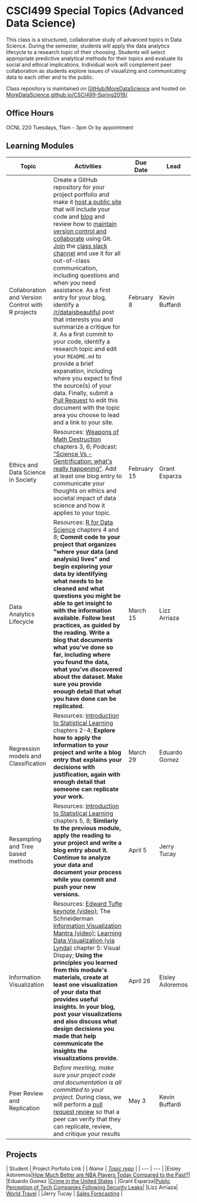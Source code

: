 # CSCI499 Special Topics (Advanced Data Science)

This class is a structured, collaborative study of advanced topics in Data Science. During the semester, students will apply the data analytics lifecycle to a research topic of their choosing. Students will select appropriate predictive analytical methods for their topics and evaluate its social and ethical implications. Individual work will complement peer collaboration as students explore issues of visualizing and communicating data to each other and to the public.

Class repository is maintained on [GitHub/MoreDataScience](https://github.com/MoreDataScience/CSCI499-Spring2019) and hosted on [MoreDataScience.github.io/CSCI499-Spring2019/](https://moredatascience.github.io/CSCI499-Spring2019/).

## Office Hours

OCNL 220 Tuesdays, 11am - 3pm
Or by appointment


## Learning Modules

| Topic | Activities | Due Date | Lead |
| --- | --- | --- | --- |
| Collaboration and Version Control with R projects | Create a GitHub repository for your project portfolio and make it [host a public site](https://pages.github.com/) that will include your code and [blog](https://bookdown.org/yihui/blogdown/) and review how to [maintain version control and collaborate](https://learngitbranching.js.org/) using Git. [Join](https://join.slack.com/t/moredatascience/shared_invite/enQtNTM2NjAzNDc4NzExLThhZmEzOTRjNjZkYjZmNmIxYmEwOWQ0Njg5Y2JiNWU2ODA5NGZiOTY0YzQwM2I4NDM2ZmY2MjA2ZTllODIzZTc) the [class slack channel](https://moredatascience.slack.com/) and use it for all out-of-class communication, including questions and when you need assistance. As a first entry for your blog, identify a [/r/dataisbeautiful](https://www.reddit.com/r/dataisbeautiful/) post that interests you and summarize a critique for it. As a first commit to your code, identify a research topic and edit your `README.md` to provide a brief expanation, including where you expect to find the source(s) of your data. Finally, submit a [Pull Request](https://help.github.com/articles/creating-a-pull-request/) to edit this document with the topic area you choose to lead and a link to your site. | February 8 | Kevin Buffardi |
| Ethics and Data Science in Society | Resources: [Weapons of Math Destruction](https://chico-primo.hosted.exlibrisgroup.com/primo-explore/fulldisplay?docid=01CALS_ALMA71420504090002901&context=L&vid=01CALS_CHI&lang=en_US&search_scope=Everything&adaptor=Local%20Search%20Engine&isFrbr=true&tab=everything&query=any,contains,weapons%20of%20math%20destruction&sortby=rank&mode=Basic) chapters 3, 6; Podcast: ["Science Vs - Gentrification: what's really happening"](https://www.gimletmedia.com/science-vs/gentrification-whats-really-happening). Add at least one blog entry to communicate your thoughts on ethics and societal impact of data science and how it applies to your topic. | February 15 | Grant Esparza |
| Data Analytics Lifecycle | Resources: [R for Data Science](https://r4ds.had.co.nz/) chapters 4 and 8; **Commit code to your project that organizes "where your data (and analysis) lives" and begin exploring your data by identifying what needs to be cleaned and what questions you might be able to get insight to with the information available. Follow best practices, as guided by the reading. Write a blog that documents what you've done so far, including where you found the data, what you've discovered about the dataset. Make sure you provide enough detail that what you have done can be replicated.** | March 15 | Lizz Arriaza |
| Regression models and Classification | Resources: [Introduction to Statistical Learning](http://www-bcf.usc.edu/~gareth/ISL/) chapters 2-4; **Explore how to apply the information to your project and write a blog entry that explains your decisions with justification, again with enough detail that someone can replicate your work.** | March 29 | Eduardo Gomez |
| Resampling and Tree based methods | Resources: [Introduction to Statistical Learning](http://www-bcf.usc.edu/~gareth/ISL/) chapters 5, 8; **Similarly to the previous module, apply the reading to your project and write a blog entry about it. Continue to analyze your data and document your process while you commit and push your new versions.** | April 5 | Jerry Tucay |
| Information Visualization | Resources: [Edward Tufte keynote (video)](https://youtu.be/rHUDJ8RyseQ); The Schneiderman [Information Visualization Mantra (video)](https://www.coursera.org/lecture/datavisualization/4-1-2-the-information-visualization-mantra-part-1-BdRy4); [Learning Data Visualization (via Lynda)](https://www.lynda.com/Data-Science-tutorials/Learning-Data-Visualization-2019-Revision/5005071-2.html?org=csuchico.edu) chapter 5: Visual Dispay; **Using the principles you learned from this module's materials, create at least one visualization of your data that provides useful insights. In your blog, post your visualizations and also discuss what design decisions you made that help communicate the insights the visualizations provide.** | April 26 | Eisley Adoremos |
| Peer Review and Replication | *Before meeting, make sure your project code and documentation is all committed to your project.* During class, we will perform a [pull request review](https://help.github.com/articles/about-pull-request-reviews/) so that a peer can verify that they can replicate, review, and critique your results | May 3 | Kevin Buffardi |

## Projects

| Student | Project Porfolio Link |
| *Name* | *[Topic repo](#)* |
| --- | --- |
|Eisley Adoremos|[How Much Better are NBA Players Today Compared to the Past?](https://eisleyadore.github.io/)|
|Eduardo Gomez |[Crime in the United States](https://eduardoandgo.github.io) |
|Grant Esparza|[Public Perception of Tech Companies Following Security Leaks](https://gesparza3.github.io)|
|Lizz Arriaza| [World Travel](https://laurala4.github.io) |
|Jerry Tucay | [Sales Forecasting](https://JerryTucay.github.io) |
